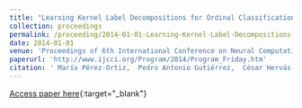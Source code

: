 ```yaml
---
title: "Learning Kernel Label Decompositions for Ordinal Classification Problems"
collection: proceedings
permalink: /proceeding/2014-01-01-Learning-Kernel-Label-Decompositions-for-Ordinal-Classification-Problems
date: 2014-01-01
venue: 'Proceedings of 6th International Conference on Neural Computation Theory and Applications (NCTA2014)'
paperurl: 'http://www.ijcci.org/Program/2014/Program_Friday.htm'
citation: ' María Pérez-Ortiz,  Pedro Antonio Gutiérrez,  César Hervás-Martínez, &quot;Learning Kernel Label Decompositions for Ordinal Classification Problems.&quot; Proceedings of 6th International Conference on Neural Computation Theory and Applications (NCTA2014), 2014, Roma (Italy), pp.218-225.'
---
```

[Access paper here](http://www.ijcci.org/Program/2014/Program_Friday.htm){:target="_blank"}
